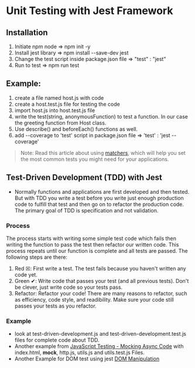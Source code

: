 # Unit Testing with Jest Framework

## Installation
1. Initiate npm node => npm init -y
2. Install jest library => npm install --save-dev jest
3. Change the test script inside package.json file => "test" : "jest"
4. Run to test => npm run test

## Example:
1. create a file named host.js with code
2. create a host.test.js file for testing the code
3. import host.js into host.test.js file
4. write the test(string, anonymousFunction) to test a function. In our case the greeting function from Host class.
5. Use describe() and beforeEach() functions as well.
6. add --coverage to 'test' script in package.json file => 'test' : 'jest --coverage'

> Note: Read this article about using [matchers](https://jestjs.io/docs/using-matchers), which will help you set the most common tests you might need for your applications.

## Test-Driven Development (TDD) with Jest
- Normally functions and applications are first developed and then tested. But with TDD you write a test before you write just enough production code to fulfill that test and then go on to refactor the production code. The primary goal of TDD is specification and not validation.

### Process
The process starts with writing some simple test code which fails then writing the function to pass the test then refactor our written code. This process repeats until our function is complete and all tests are passed. The following steps are there:

1. Red &#9746;: First write a test. The test fails because you haven't written any code yet.
2. Green &#10004;: Write code that passes your test (and all previous tests). Don't be clever, just write code so your tests pass.
3. Refactor: Refactor your code! There are many reasons to refactor, such as efficiency, code style, and readibility. Make sure your code still passes your tests as you refactor.

### Example
- look at test-driven-development.js and test-driven-development.test.js files for complete code about TDD.
- Another example from [JavaScript Testing - Mocking Async Code](https://www.youtube.com/watch?v=4Fl5GH4eYZ8) with index.html, __mock__, http.js, utils.js and utils.test.js Files.
- Another Example for DOM test using jest [DOM Manipulation](https://github.com/microverseinc/curriculum-transversal-skills/blob/main/testing/lesson_more_about_unit_tests_in_js.md)